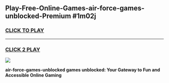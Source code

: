 
## Play-Free-Online-Games-air-force-games-unblocked-Premium #1m02j
<h3>
<a href="https://premium.freeplayer.one?title=air-force-games-unblocked&ref=8M">CLICK TO PLAY</a></h3>
<hr>

<h3>
<a href="https://premium.freeplayer.one?title=air-force-games-unblocked&ref=8M">CLICK 2 PLAY</a>
  
</h3>

<a href="https://premium.freeplayer.one?title=air-force-games-unblocked&ref=8M"><img src="https://clearcache.store/games.png"></a>


**air-force-games-unblocked games unblocked: Your Gateway to Fun and Accessible Online Gaming**

